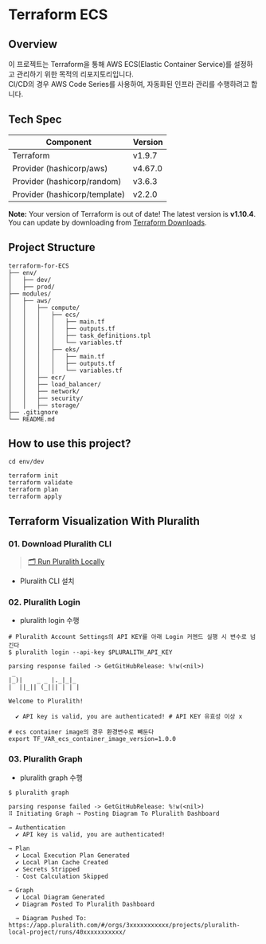 # Terraform ECS

## Overview

이 프로젝트는 Terraform을 통해 AWS ECS(Elastic Container Service)를 설정하고 관리하기 위한 목적의 리포지토리입니다.  
CI/CD의 경우 AWS Code Series를 사용하여, 자동화된 인프라 관리를 수행하려고 합니다.

## Tech Spec

| Component                     | Version |
| ----------------------------- | ------- |
| Terraform                     | v1.9.7  |
| Provider (hashicorp/aws)      | v4.67.0 |
| Provider (hashicorp/random)   | v3.6.3  |
| Provider (hashicorp/template) | v2.2.0  |

**Note:** Your version of Terraform is out of date! The latest version is **v1.10.4**.  
You can update by downloading from [Terraform Downloads](https://www.terraform.io/downloads.html).

## Project Structure

```shell
terraform-for-ECS
├── env/
│   ├── dev/
│   ├── prod/
├── modules/
│   ├── aws/
│   │   ├── compute/
│   │   │   ├── ecs/
│   │   │   │   ├── main.tf
│   │   │   │   ├── outputs.tf
│   │   │   │   ├── task_definitions.tpl
│   │   │   │   └── variables.tf
│   │   │   ├── eks/
│   │   │   │   ├── main.tf
│   │   │   │   ├── outputs.tf
│   │   │   │   └── variables.tf
│   │   ├── ecr/
│   │   ├── load_balancer/
│   │   ├── network/
│   │   ├── security/
│   │   ├── storage/
├── .gitignore
└── README.md
```

## How to use this project?

```shell
cd env/dev
```

```shell
terraform init
terraform validate
terraform plan
terraform apply
```

## Terraform Visualization With Pluralith

### 01. Download Pluralith CLI

> [🗂️ Run Pluralith Locally](https://docs.pluralith.com/docs/get-started/run-locally)

- Pluralith CLI 설치

### 02. Pluralith Login

- pluralith login 수행

```shell
# Pluralith Account Settings의 API KEY를 아래 Login 커멘드 실행 시 변수로 넘긴다
$ pluralith login --api-key $PLURALITH_API_KEY

parsing response failed -> GetGitHubRelease: %!w(<nil>)
 _
|_)|    _ _ |._|_|_ 
|  ||_|| (_||| | | |

Welcome to Pluralith!

  ✔ API key is valid, you are authenticated! # API KEY 유효성 이상 x
```

```shell
# ecs container image의 경우 환경변수로 빼둔다
export TF_VAR_ecs_container_image_version=1.0.0
```

### 03. Pluralith Graph

- pluralith graph 수행

```shell
$ pluralith graph

parsing response failed -> GetGitHubRelease: %!w(<nil>)
⠿ Initiating Graph ⇢ Posting Diagram To Pluralith Dashboard

→ Authentication
  ✔ API key is valid, you are authenticated!

→ Plan
  ✔ Local Execution Plan Generated  
  ✔ Local Plan Cache Created  
  ✔ Secrets Stripped  
  - Cost Calculation Skipped

→ Graph
  ✔ Local Diagram Generated  
  ✔ Diagram Posted To Pluralith Dashboard

  → Diagram Pushed To: https://app.pluralith.com/#/orgs/3xxxxxxxxxxx/projects/pluralith-local-project/runs/40xxxxxxxxxxx/
```